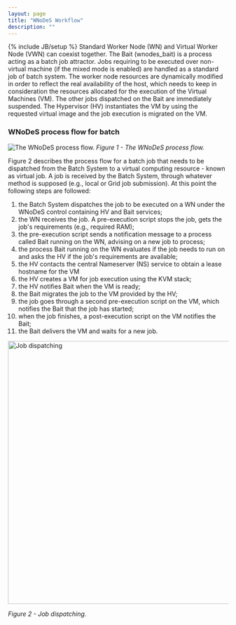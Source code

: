 ```yaml
---
layout: page
title: "WNoDeS Workflow"
description: ""
---
```


{% include JB/setup %}
Standard Worker Node (WN) and Virtual Worker Node (VWN) can coexist together.
The Bait (wnodes\_bait) is a process acting as a batch job attractor.
Jobs requiring to be executed over non-virtual machine (if the mixed mode is enabled) are handled as a standard job of batch system.
The worker node resources are dynamically modified in order to reflect the real availability of the host, which needs to keep in consideration the resources allocated for the execution of the Virtual Machines (VM).
The other jobs dispatched on the Bait are immediately suspended.
The Hypervisor (HV) instantiates the VM by using the requested virtual image and the job execution is migrated on the VM.

### WNoDeS process flow for batch
![ The WNoDeS process flow.]({{site.baseurl}}/images/wnodes_process_flow.png) 
_Figure 1 - The WNoDeS process flow._

Figure 2 describes the process flow for a batch job that needs to be dispatched from the Batch System to a virtual computing resource - known as virtual job.
A job is received by the Batch System, through whatever method is supposed (e.g., local or Grid job submission). At this point the following steps are followed:


1. the Batch System dispatches the job to be executed on a WN under the WNoDeS control containing HV and Bait services;
2. the WN receives the job. A pre-execution script stops the job, gets the job's requirements (e.g., required RAM);
3. the pre-execution script sends a notification message to a process called Bait running on the WN, advising on a new job to process;
4. the process Bait running on the WN evaluates if the job needs to run on and asks the HV if the job's requirements are available;
5. the HV contacts the central  Nameserver (NS) service to obtain a lease hostname for the VM
6. the HV creates a VM for job execution using the KVM stack;
7. the HV notifies Bait when the VM is ready;
8. the Bait migrates the job to the VM provided by the HV;
9. the job goes through a second pre-execution script on the VM, which notifies the Bait that the job has started;
10. when the job finishes, a post-execution script on the VM notifies the Bait;
11. the Bait delivers the VM and waits for a new job.


<img src="{{site.baseurl}}/images/wnodes_high_level.png" alt="Job dispatching" style="width: 600px;"/>

<!-- image resized original was:
![Job dispatching]({{site.baseurl}}/images/wnodes_high_level.png)
--> 

_Figure 2 - Job dispatching._
